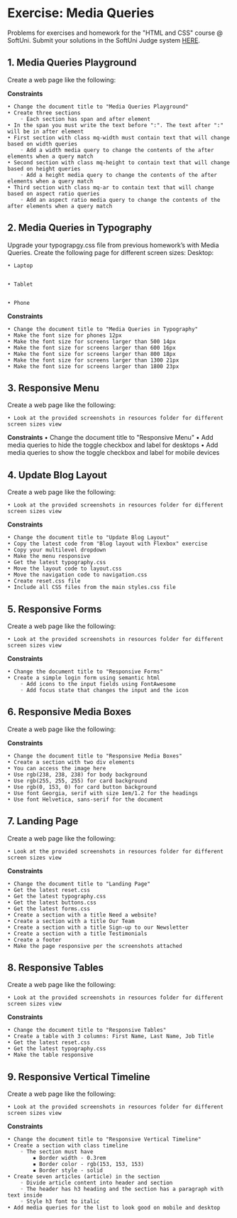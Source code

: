 # Exercise: Media Queries

Problems for exercises and homework for the "HTML and CSS" course @ SoftUni. Submit your solutions in the SoftUni Judge system [HERE](https://judge.softuni.bg/Contests/1239/Media-Queries).

## 1. Media Queries Playground

Create a web page like the following:

**Constraints**

    • Change the document title to "Media Queries Playground"
    • Create three sections
        ◦ Each section has span and after element
    • In the span you must write the text before ":". The text after ":" will be in after element
    • First section with class mq-width must contain text that will change based on width queries
        ◦ Add a width media query to change the contents of the after elements when a query match
    • Second section with class mq-height to contain text that will change based on height queries
        ◦ Add a height media query to change the contents of the after elements when a query match
    • Third section with class mq-ar to contain text that will change based on aspect ratio queries
        ◦ Add an aspect ratio media query to change the contents of the after elements when a query match

## 2. Media Queries in Typography

Upgrade your typograpgy.css file from previous homework’s with Media Queries. Create the following page for different screen sizes:
Desktop:

    • Laptop


    • Tablet


    • Phone

**Constraints**

    • Change the document title to "Media Queries in Typography"
    • Make the font size for phones 12px
    • Make the font size for screens larger than 500 14px
    • Make the font size for screens larger than 600 16px
    • Make the font size for screens larger than 800 18px
    • Make the font size for screens larger than 1300 21px
    • Make the font size for screens larger than 1800 23px

## 3. Responsive Menu

Create a web page like the following:

    • Look at the provided screenshots in resources folder for different screen sizes view

**Constraints**
• Change the document title to "Responsive Menu"
• Add media queries to hide the toggle checkbox and label for desktops
• Add media queries to show the toggle checkbox and label for mobile devices

## 4. Update Blog Layout

Create a web page like the following:

    • Look at the provided screenshots in resources folder for different screen sizes view

**Constraints**

    • Change the document title to "Update Blog Layout"
    • Copy the latest code from "Blog layout with Flexbox" exercise
    • Copy your multilevel dropdown
    • Make the menu responsive
    • Get the latest typography.css
    • Move the layout code to layout.css
    • Move the navigation code to navigation.css
    • Create reset.css file
    • Include all CSS files from the main styles.css file

## 5. Responsive Forms

Create a web page like the following:

    • Look at the provided screenshots in resources folder for different screen sizes view

**Constraints**

    • Change the document title to "Responsive Forms"
    • Create a simple login form using semantic html
        ◦ Add icons to the input fields using FontAwesome
        ◦ Add focus state that changes the input and the icon

## 6. Responsive Media Boxes

Create a web page like the following:

**Constraints**

    • Change the document title to "Responsive Media Boxes"
    • Create a section with two div elements
    • You can access the image here
    • Use rgb(238, 238, 238) for body background
    • Use rgb(255, 255, 255) for card background
    • Use rgb(0, 153, 0) for card button background
    • Use font Georgia, serif with size 1em/1.2 for the headings
    • Use font Helvetica, sans-serif for the document

## 7. Landing Page

Create a web page like the following:

    • Look at the provided screenshots in resources folder for different screen sizes view

**Constraints**

    • Change the document title to "Landing Page"
    • Get the latest reset.css
    • Get the latest typography.css
    • Get the latest buttons.css
    • Get the latest forms.css
    • Create a section with a title Need a website?
    • Create a section with a title Our Team
    • Create a section with a title Sign-up to our Newsletter
    • Create a section with a title Testimonials
    • Create a footer
    • Make the page responsive per the screenshots attached

## 8. Responsive Tables

Create a web page like the following:

    • Look at the provided screenshots in resources folder for different screen sizes view

**Constraints**

    • Change the document title to "Responsive Tables"
    • Create a table with 3 columns: First Name, Last Name, Job Title
    • Get the latest reset.css
    • Get the latest typography.css
    • Make the table responsive

## 9. Responsive Vertical Timeline

Create a web page like the following:

    • Look at the provided screenshots in resources folder for different screen sizes view

**Constraints**

    • Change the document title to "Responsive Vertical Timeline"
    • Create a section with class timeline
        ◦ The section must have
            ▪ Border width - 0.3rem
            ▪ Border color - rgb(153, 153, 153)
            ▪ Border style - solid
    • Create seven articles (article) in the section
        ◦ Divide article content into header and section
        ◦ The header has h3 heading and the section has a paragraph with text inside
        ◦ Style h3 font to italic
    • Add media queries for the list to look good on mobile and desktop
